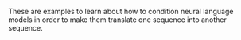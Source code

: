 These are examples to learn about how to condition neural language models in order to make them translate one sequence into another sequence.
